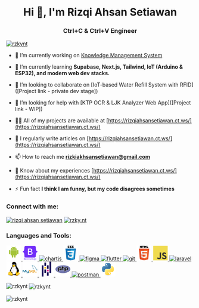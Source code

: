 <h1 align="center">Hi 👋, I'm Rizqi Ahsan Setiawan</h1>
<h3 align="center">Ctrl+C & Ctrl+V Engineer</h3>
<!--
<p align="left"> <img src="https://komarev.com/ghpvc/?username=rzkynt&label=Profile%20views&color=0e75b6&style=flat" alt="rzkynt" /> </p>
-->
<p align="left"> <a href="https://github.com/ryo-ma/github-profile-trophy"><img src="https://github-profile-trophy.vercel.app/?username=rzkynt" alt="rzkynt" /></a> </p>

- 🔭 I’m currently working on [Knowledge Management System](https://apotech.ct.ws/)

- 🌱 I’m currently learning **Supabase, Next.js, Tailwind, IoT (Arduino & ESP32), and modern web dev stacks.**

- 👯 I’m looking to collaborate on [IoT-based Water Refill System with RFID]([Project link - private dev stage])

- 🤝 I’m looking for help with [KTP OCR & LJK Analyzer Web App]([Project link - WIP])

- 👨‍💻 All of my projects are available at [https://rizqiahsansetiawan.ct.ws/](https://rizqiahsansetiawan.ct.ws/)

- 📝 I regularly write articles on [https://rizqiahsansetiawan.ct.ws/](https://rizqiahsansetiawan.ct.ws/)

- 📫 How to reach me **rizkiakhsansetiawan@gmail.com**

- 📄 Know about my experiences [https://rizqiahsansetiawan.ct.ws/](https://rizqiahsansetiawan.ct.ws/)

- ⚡ Fun fact **I think I am funny, but my code disagrees sometimes**

<h3 align="left">Connect with me:</h3>
<p align="left">
<a href="https://www.linkedin.com/in/rizqi-ahsan-setiawan031/" target="blank"><img align="center" src="https://raw.githubusercontent.com/rahuldkjain/github-profile-readme-generator/master/src/images/icons/Social/linked-in-alt.svg" alt="rizqi ahsan setiawan" height="30" width="40" /></a>
<a href="https://instagram.com/rzky.nt" target="blank"><img align="center" src="https://raw.githubusercontent.com/rahuldkjain/github-profile-readme-generator/master/src/images/icons/Social/instagram.svg" alt="rzky.nt" height="30" width="40" /></a>
</p>

<h3 align="left">Languages and Tools:</h3>
<p align="left"> <a href="https://developer.android.com" target="_blank" rel="noreferrer"> <img src="https://raw.githubusercontent.com/devicons/devicon/master/icons/android/android-original-wordmark.svg" alt="android" width="40" height="40"/> </a> <a href="https://getbootstrap.com" target="_blank" rel="noreferrer"> <img src="https://raw.githubusercontent.com/devicons/devicon/master/icons/bootstrap/bootstrap-plain-wordmark.svg" alt="bootstrap" width="40" height="40"/> </a> <a href="https://www.chartjs.org" target="_blank" rel="noreferrer"> <img src="https://www.chartjs.org/media/logo-title.svg" alt="chartjs" width="40" height="40"/> </a> <a href="https://www.w3schools.com/css/" target="_blank" rel="noreferrer"> <img src="https://raw.githubusercontent.com/devicons/devicon/master/icons/css3/css3-original-wordmark.svg" alt="css3" width="40" height="40"/> </a> <a href="https://www.figma.com/" target="_blank" rel="noreferrer"> <img src="https://www.vectorlogo.zone/logos/figma/figma-icon.svg" alt="figma" width="40" height="40"/> </a> <a href="https://flutter.dev" target="_blank" rel="noreferrer"> <img src="https://www.vectorlogo.zone/logos/flutterio/flutterio-icon.svg" alt="flutter" width="40" height="40"/> </a> <a href="https://git-scm.com/" target="_blank" rel="noreferrer"> <img src="https://www.vectorlogo.zone/logos/git-scm/git-scm-icon.svg" alt="git" width="40" height="40"/> </a> <a href="https://www.w3.org/html/" target="_blank" rel="noreferrer"> <img src="https://raw.githubusercontent.com/devicons/devicon/master/icons/html5/html5-original-wordmark.svg" alt="html5" width="40" height="40"/> </a> <a href="https://developer.mozilla.org/en-US/docs/Web/JavaScript" target="_blank" rel="noreferrer"> <img src="https://raw.githubusercontent.com/devicons/devicon/master/icons/javascript/javascript-original.svg" alt="javascript" width="40" height="40"/> </a> <a href="https://laravel.com/" target="_blank" rel="noreferrer"> <img src="https://upload.wikimedia.org/wikipedia/commons/9/9a/Laravel.svg" alt="laravel" width="40" height="40"/> </a> <a href="https://www.linux.org/" target="_blank" rel="noreferrer"> <img src="https://raw.githubusercontent.com/devicons/devicon/master/icons/linux/linux-original.svg" alt="linux" width="40" height="40"/> </a> <a href="https://www.mysql.com/" target="_blank" rel="noreferrer"> <img src="https://raw.githubusercontent.com/devicons/devicon/master/icons/mysql/mysql-original-wordmark.svg" alt="mysql" width="40" height="40"/> </a> <a href="https://pandas.pydata.org/" target="_blank" rel="noreferrer"> <img src="https://raw.githubusercontent.com/devicons/devicon/2ae2a900d2f041da66e950e4d48052658d850630/icons/pandas/pandas-original.svg" alt="pandas" width="40" height="40"/> </a> <a href="https://www.php.net" target="_blank" rel="noreferrer"> <img src="https://raw.githubusercontent.com/devicons/devicon/master/icons/php/php-original.svg" alt="php" width="40" height="40"/> </a> <a href="https://postman.com" target="_blank" rel="noreferrer"> <img src="https://www.vectorlogo.zone/logos/getpostman/getpostman-icon.svg" alt="postman" width="40" height="40"/> </a> <a href="https://www.python.org" target="_blank" rel="noreferrer"> <img src="https://raw.githubusercontent.com/devicons/devicon/master/icons/python/python-original.svg" alt="python" width="40" height="40"/> </a> </p>

<p><img align="left" src="https://github-readme-stats.vercel.app/api/top-langs?username=rzkynt&show_icons=true&locale=en&layout=compact" alt="rzkynt" /></p>

<p>&nbsp;<img align="center" src="https://github-readme-stats.vercel.app/api?username=rzkynt&show_icons=true&locale=en" alt="rzkynt" /></p>

<p><img align="center" src="https://github-readme-streak-stats.herokuapp.com/?user=rzkynt&" alt="rzkynt" /></p>

